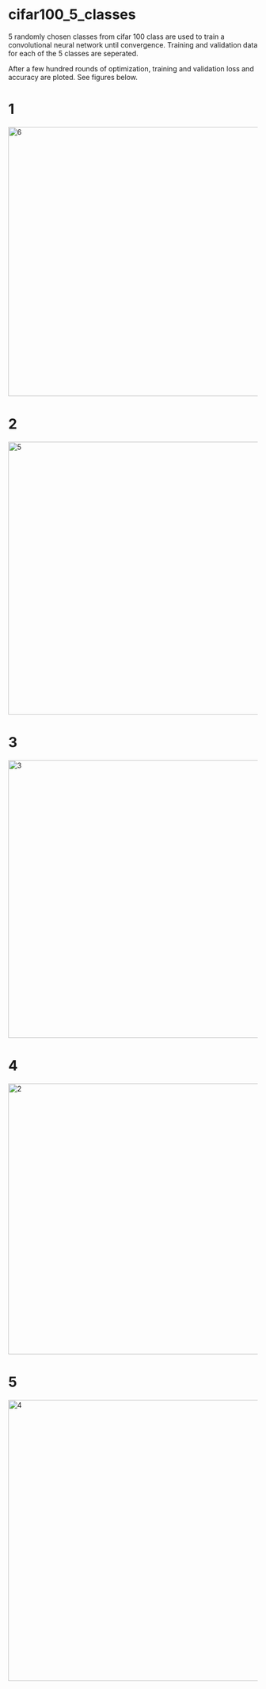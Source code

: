 # cifar100_5_classes

5 randomly chosen classes from cifar 100 class are used to train a convolutional neural network until convergence. 
Training and validation data for each of the 5 classes are seperated. 

After a few hundred rounds of optimization, training and validation loss and accuracy are ploted. See figures below.

# 1
<img width="544" alt="6" src="https://user-images.githubusercontent.com/38367749/58095892-ea28bc00-7ba1-11e9-88df-e33014a37655.png">

# 2
<img width="551" alt="5" src="https://user-images.githubusercontent.com/38367749/58095913-f1e86080-7ba1-11e9-952a-385fcd2699f1.png">

# 3
<img width="561" alt="3" src="https://user-images.githubusercontent.com/38367749/58095943-fdd42280-7ba1-11e9-881e-eb9e4958f67a.png">

# 4
<img width="547" alt="2" src="https://user-images.githubusercontent.com/38367749/58095949-03316d00-7ba2-11e9-9ff7-8011e869fa56.png">

# 5
<img width="568" alt="4" src="https://user-images.githubusercontent.com/38367749/58095963-0af11180-7ba2-11e9-841c-50be5fbbc787.png">
